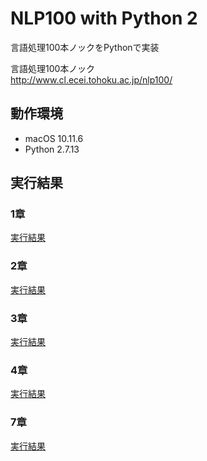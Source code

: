 NLP100 with Python 2
===

言語処理100本ノックをPythonで実装  

言語処理100本ノック  
http://www.cl.ecei.tohoku.ac.jp/nlp100/  

## 動作環境
- macOS 10.11.6
- Python 2.7.13

## 実行結果
### 1章
[実行結果](/ch1/Chapter1.ipynb)

### 2章
[実行結果](/ch2/Chapter2.ipynb)

### 3章
[実行結果](/ch3/Chapter3.ipynb)

### 4章
[実行結果](/ch4/Chapter4.ipynb)

### 7章
[実行結果](/ch7/Chapter7.ipynb)
